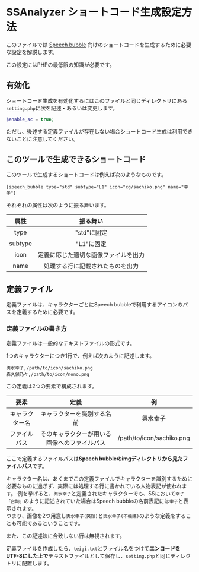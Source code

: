 # SSAnalyzer ショートコード生成設定方法

このファイルでは
[Speech bubble](https://ja.wordpress.org/plugin/speech-bubble/)
向けのショートコードを生成するために必要な設定を解説します。

この設定にはPHPの最低限の知識が必要です。

## 有効化

ショートコード生成を有効化するにはこのファイルと同じディレクトリにある``setting.php``に次を記述・あるいは変更します。

```php
$enable_sc = true;
```

ただし、後述する定義ファイルが存在しない場合ショートコード生成は利用できないことに注意してください。

## このツールで生成できるショートコード

このツールで生成するショートコードは例えば次のようなものです。

```
[speech_bubble type="std" subtype="L1" icon="cg/sachiko.png" name="幸子"]
```

それぞれの属性は次のように振る舞います。

|属性|振る舞い|
|:--:|:--:|
|type|"std"に固定|
|subtype|"L1"に固定|
|icon|定義に応じた適切な画像ファイルを出力|
|name|処理する行に記載されたものを出力|

## 定義ファイル

定義ファイルは、キャラクターごとにSpeech bubbleで利用するアイコンのパスを定義するために必要です。

### 定義ファイルの書き方

定義ファイルは一般的なテキストファイルの形式です。

1つのキャラクターにつき1行で、例えば次のように記述します。

```
輿水幸子,/path/to/icon/sachiko.png
森久保乃々,/path/to/icon/nono.png
```

この定義は2つの要素で構成されます。

|要素|定義|例|
|:--:|:--:|:--:|
|キャラクター名|キャラクターを識別する名前|輿水幸子|
|ファイルパス|そのキャラクターが用いる画像へのファイルパス|/path/to/icon/sachiko.png|

ここで定義するファイルパスは**Speech bubbleのimgディレクトリから見たファイルパス**です。

キャラクター名は、あくまでこの定義ファイルでキャラクターを識別するために必要なものに過ぎず、実際には処理する行に書かれている人物表記が使われます。
例を挙げると、``輿水幸子``と定義されたキャラクターでも、SSにおいて``幸子「台詞」``のように記述されていた場合はSpeech bubbleの名前表記には``幸子``と表示されます。  
つまり、画像を2つ用意し``輿水幸子(笑顔)``と``輿水幸子(不機嫌)``のような定義をすることも可能であるということです。

また、この記述法に合致しない行は無視されます。

定義ファイルを作成したら、``teigi.txt``とファイル名をつけて**エンコードをUTF-8にした上で**テキストファイルとして保存し、``setting.php``と同じディレクトリに配置します。
